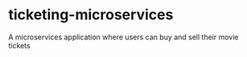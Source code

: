 # ticketing-microservices
A microservices application where users can buy and sell their movie tickets
